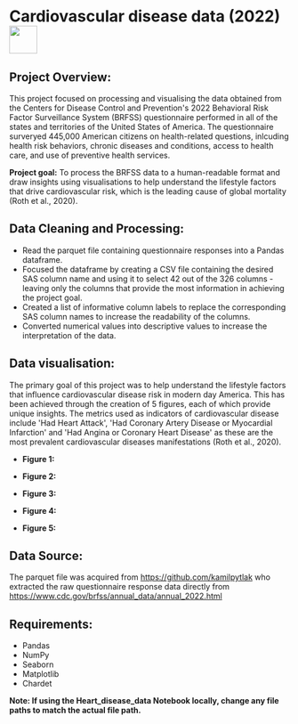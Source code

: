 # Cardiovascular disease data (2022) <img src="https://media0.giphy.com/media/26BRv0ThflsHCqDrG/giphy.gif?cid=ecf05e4781lacu8c51zi2phdvpeb4k7rehqa3b3x0vxktuxe&ep=v1_gifs_search&rid=giphy.gif&ct=g" width="50" height="50" />

## Project Overview:
This project focused on processing and visualising the data obtained from the Centers for Disease Control and Prevention's 2022 Behavioral Risk Factor Surveillance System (BRFSS) questionnaire performed in all of the states and territories of the United States of America. The questionnaire surveryed 445,000 American citizens on health-related questions, inlcuding health risk behaviors, chronic diseases and conditions, access to health care, and use of preventive health services.

**Project goal:** To process the BRFSS data to a human-readable format and draw insights using visualisations to help understand the lifestyle factors that drive cardiovascular risk, which is the leading cause of global mortality (Roth et al., 2020).

## Data Cleaning and Processing:
* Read the parquet file containing questionnaire responses into a Pandas dataframe.
* Focused the dataframe by creating a CSV file containing the desired SAS column name and using it to select 42 out of the 326 columns  - leaving only the columns that provide the most information in achieving the project goal.
* Created a list of informative column labels to replace the corresponding SAS column names to increase the readability of the columns.
* Converted numerical values into descriptive values to increase the interpretation of the data.

## Data visualisation:
The primary goal of this project was to help understand the lifestyle factors that influence cardiovascular disease risk in modern day America. This has been achieved through the creation of 5 figures, each of which provide unique insights. The metrics used as indicators of cardiovascular disease include 'Had Heart Attack', 'Had Coronary Artery Disease or Myocardial Infarction' and 'Had Angina or Coronary Heart Disease' as these are the most prevalent cardiovascular diseases manifestations (Roth et al., 2020).

* **Figure 1:** 

* **Figure 2:**

* **Figure 3:**

* **Figure 4:**

* **Figure 5:**

## Data Source:
The parquet file was acquired from https://github.com/kamilpytlak who extracted the raw questionnaire response data directly from https://www.cdc.gov/brfss/annual_data/annual_2022.html

## Requirements:
* Pandas
* NumPy
* Seaborn
* Matplotlib
* Chardet

**Note: If using the Heart_disease_data Notebook locally, change any file paths to match the actual file path.**

